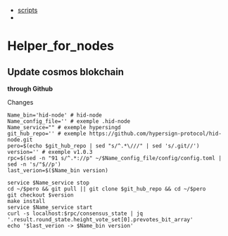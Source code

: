 * [scripts](https://github.com/ToTheMars2/Helper_for_nodes/blob/main/scripts.md)
*

# Helper_for_nodes



## Update cosmos blokchain

<b>through Github</b>

Сhanges
```
Name_bin='hid-node' # hid-node 
Name_config_file='' # exemple .hid-node
Name_service="" # exemple hypersingd
git_hub_repo='' # exemple https://github.com/hypersign-protocol/hid-node.git
pero=$(echo $git_hub_repo | sed "s/^.*\///" | sed 's/.git//')
version='' # exemple v1.0.3
rpc=$(sed -n "91 s/^.*://p" ~/$Name_config_file/config/config.toml | sed -n 's/"$//p')
last_verion=$($Name_bin version)

```
```
service $Name_service stop
cd ~/$pero && git pull || git clone $git_hub_repo && cd ~/$pero
git checkout $version
make install
service $Name_service start
curl -s localhost:$rpc/consensus_state | jq '.result.round_state.height_vote_set[0].prevotes_bit_array'
echo '$last_verion -> $Name_bin version'
```


